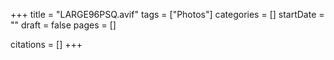 +++
title = "LARGE96PSQ.avif"
tags = ["Photos"]
categories = []
startDate = ""
draft = false
pages = []

citations = []
+++
